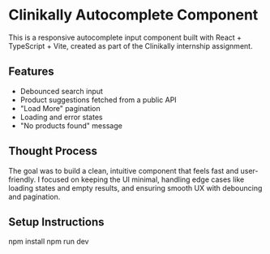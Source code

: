 # Clinikally Autocomplete Component

This is a responsive autocomplete input component built with React + TypeScript + Vite, created as part of the Clinikally internship assignment.

##  Features

- Debounced search input
- Product suggestions fetched from a public API
- "Load More" pagination
- Loading and error states
- "No products found" message

## Thought Process

The goal was to build a clean, intuitive component that feels fast and user-friendly. I focused on keeping the UI minimal, handling edge cases like loading states and empty results, and ensuring smooth UX with debouncing and pagination.

## Setup Instructions
npm install
npm run dev


